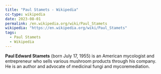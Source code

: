 ```yaml
---
title: "Paul Stamets - Wikipedia"
cc-type: wikipedia
date: 2023-08-01
permalink: /en.wikipedia.org/wiki/Paul_Stamets
wikipedia: "https://en.wikipedia.org/wiki/Paul_Stamets"
tags:
  - Paul Stamets
  - Wikipedia
---
```

**Paul Edward Stamets** (born July 17, 1955) is an American mycologist and entrepreneur who sells various mushroom products through his company. He is an author and advocate of medicinal fungi and mycoremediation.